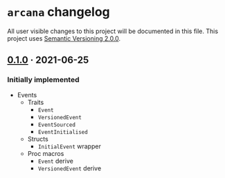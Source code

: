 `arcana` changelog
===================

All user visible changes to this project will be documented in this file. This project uses [Semantic Versioning 2.0.0].




## [0.1.0] · 2021-06-25
[0.1.0]: /../../tree/v0.1.0

### Initially implemented

- Events
  - Traits
    - `Event`
    - `VersionedEvent`
    - `EventSourced`
    - `EventInitialised`
  - Structs
    - `InitialEvent` wrapper
  - Proc macros
    - `Event` derive
    - `VersionedEvent` derive


    

[Semantic Versioning 2.0.0]: https://semver.org
